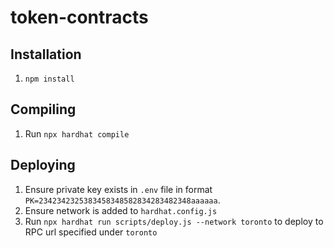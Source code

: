 # token-contracts

## Installation
1. `npm install`

## Compiling
1. Run `npx hardhat compile`

## Deploying
1. Ensure private key exists in `.env` file in format `PK=2342342325383458348582834283482348aaaaaa`.
2. Ensure network is added to `hardhat.config.js`
3. Run `npx hardhat run scripts/deploy.js --network toronto` to deploy to RPC url specified under `toronto`
